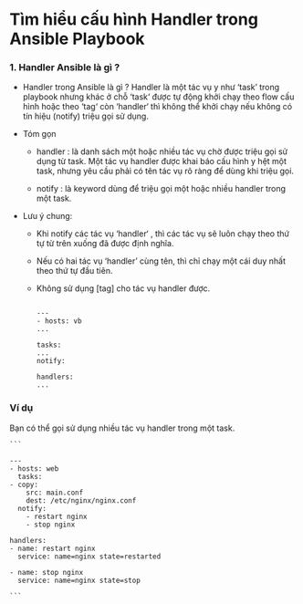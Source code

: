 # Tìm hiểu cấu hình Handler trong Ansible Playbook

### 1. Handler Ansible là gì ?

- Handler trong Ansible là gì ? Handler là một tác vụ y như ‘task’ trong playbook nhưng khác ở chỗ ‘task‘ được tự động khởi chạy theo flow cấu hình hoặc theo ‘tag‘ còn ‘handler‘ thì không thể khởi chạy nếu không có tín hiệu (notify) triệu gọi sử dụng.

- Tóm gọn

    - handler : là danh sách một hoặc nhiều tác vụ chờ được triệu gọi sử dụng từ task. Một tác vụ handler được khai báo cấu hình y hệt một task, nhưng yêu cầu phải có tên tác vụ rõ ràng để dùng khi triệu gọi.
    
    - notify : là keyword dùng để triệu gọi một hoặc nhiều handler trong một task.

- Lưu ý chung:

    - Khi notify các tác vụ ‘handler‘ , thì các tác vụ sẽ luôn chạy theo thứ tự từ trên xuống đã được định nghĩa.

    - Nếu có hai tác vụ ‘handler’ cùng tên, thì chỉ chạy một cái duy nhất theo thứ tự đầu tiên.

    - Không sử dụng [tag] cho tác vụ handler được.

        ```

        ---
        - hosts: vb
        ...

        tasks:
        ...
        notify:

        handlers:
        ...

        ```

### Ví dụ

Bạn có thể gọi sử dụng nhiều tác vụ handler trong một task.

    ```

    ---
    - hosts: web
      tasks:
    - copy:
        src: main.conf
        dest: /etc/nginx/nginx.conf
      notify: 
        - restart nginx
        - stop nginx

    handlers:
    - name: restart nginx
      service: name=nginx state=restarted

    - name: stop nginx
      service: name=nginx state=stop
    
    ```

